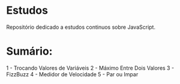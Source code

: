 # Estudos 
Repositório dedicado a estudos continuos sobre JavaScript.

# Sumário: 
1 - Trocando Valores de Variáveis
2 - Máximo Entre Dois Valores
3 - FizzBuzz
4 - Medidor de Velocidade
5 - Par ou Impar

 
